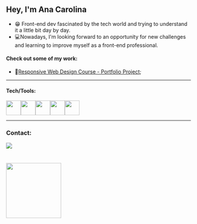 ## Hey, I'm Ana Carolina

- 😁 Front-end dev fascinated by the tech world and trying to understand it a little bit day by day.
- 💻Nowadays, I'm looking forward to an opportunity for new challenges and learning to improve myself as a front-end professional. 

#### Check out some of my work:
- 🔗[Responsive Web Design Course - Portfolio Project](https://anacarol2001.github.io/freeCodeCamp/portifolio/);

<hr>

#### Tech/Tools:
<img width="40" src="https://cdn.jsdelivr.net/gh/devicons/devicon/icons/html5/html5-plain-wordmark.svg" /><img width="40" src="https://cdn.jsdelivr.net/gh/devicons/devicon/icons/css3/css3-plain-wordmark.svg" /><img width="40" src="https://cdn.jsdelivr.net/gh/devicons/devicon/icons/bootstrap/bootstrap-original-wordmark.svg" /><img width="40" src="https://cdn.jsdelivr.net/gh/devicons/devicon/icons/javascript/javascript-plain.svg" /><img width="40" src="https://cdn.jsdelivr.net/gh/devicons/devicon/icons/figma/figma-original.svg" />


<hr>

### Contact:
<div>
<a href="https://www.linkedin.com/in/ana-carolina-d-sanches/" target="_blank"><img loading="lazy" src="https://img.shields.io/badge/-LinkedIn-%230077B5?style=for-the-badge&logo=linkedin&logoColor=white" target="_blank"></a>   
</div>

#
<div>
<a href="https://github.com/AnaCarol2001">
<img loading="lazy" height="150em" src="https://github-readme-stats.vercel.app/api/top-langs/?username=AnaCarol2001&layout=compact&langs_count=7&theme=midnight-purple"/>
</div>

<!--
**AnaCarol2001/AnaCarol2001** is a ✨ _special_ ✨ repository because its `README.md` (this file) appears on your GitHub profile.
<img loading="lazy" height="100em" src="https://github-readme-stats.vercel.app/api?username=AnaCarol2001&show_icons=true&theme=midnight-purple&include_all_commits=true&count_private=true"/>
Here are some ideas to get you started:


- 👯 I’m looking to collaborate on ...
- 🤔 I’m looking for help with ...
- 💬 Ask me about ...
- 📫 How to reach me: ...
- 😄 Pronouns: ...
- ⚡ Fun fact: ...
-->
